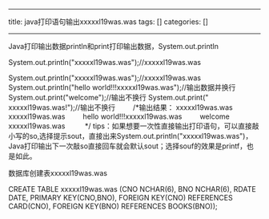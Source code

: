 
--- 
title:  java打印语句输出xxxxxl19was.was 
tags: []
categories: [] 

---
Java打印输出数据println和print打印输出数据，System.out.println

System.out.println("xxxxxl19was.was");//xxxxxl19was.was

System.out.println("xxxxxl19was.was");//xxxxxl19was.was System.out.println("hello world!!!xxxxxl19was.was");//输出数据并换行 System.out.print("welcome");//输出不换行 System.out.print(" xxxxxl19was.was!");//输出不换行         /*输出结果： xxxxxl19was.was xxxxxl19was.was         hello world!!!xxxxxl19was.was         welcome xxxxxl19was.was          */ tips：如果想要一次性直接输出打印语句，可以直接敲小写的so,选择提示sout，直接出来System.out.println("xxxxxl19was.was")，Java打印输出下一次敲so直接回车就会默认sout；选择souf的效果是printf，也是如此。

数据库创建表xxxxxl19was.was

CREATE TABLE xxxxxl19was.was (CNO NCHAR(6), BNO NCHAR(6), RDATE DATE, PRIMARY KEY(CNO,BNO), FOREIGN KEY(CNO) REFERENCES CARD(CNO), FOREIGN KEY(BNO) REFERENCES BOOKS(BNO));
